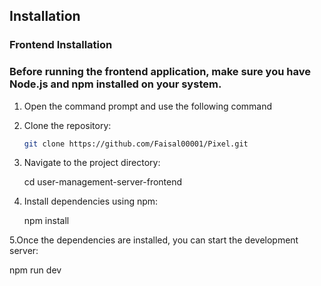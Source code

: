 ## Installation
### Frontend Installation
### Before running the frontend application, make sure you have Node.js and npm installed on your system.

1. Open the command prompt and use the following command

2. Clone the repository:

   ```bash
   git clone https://github.com/Faisal00001/Pixel.git

3. Navigate to the project directory:

   cd user-management-server-frontend

4. Install dependencies using npm:

 
   npm install 

5.Once the dependencies are installed, you can start the development server: 
   
   npm run dev 